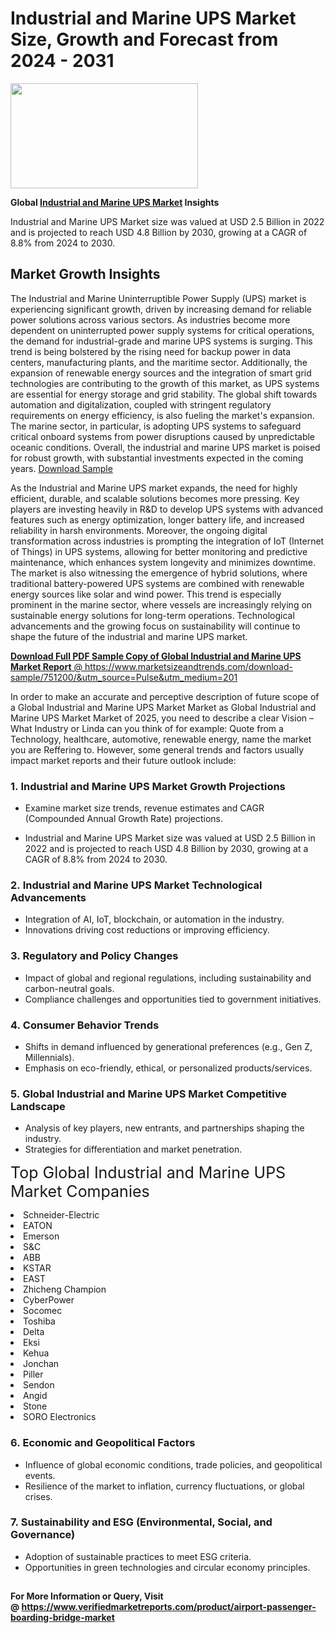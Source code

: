 <H1>Industrial and Marine UPS Market Size, Growth and Forecast from 2024 - 2031</H1><img class="aligncenter size-medium wp-image-584254" src="https://thirdeyenews.in/wp-content/uploads/2024/09/Global-Market-Research-300x168.jpeg" alt="" width="300" height="168" /><p><strong>Global&nbsp;<a href="https://www.marketsizeandtrends.com/download-sample/751200/&amp;utm_source=Pulse&amp;utm_medium=201">Industrial and Marine UPS Market</a> Insights</strong></p><p>Industrial and Marine UPS Market size was valued at USD 2.5 Billion in 2022 and is projected to reach USD 4.8 Billion by 2030, growing at a CAGR of 8.8% from 2024 to 2030.</p><p><h2>Market Growth Insights</h2> <p>The Industrial and Marine Uninterruptible Power Supply (UPS) market is experiencing significant growth, driven by increasing demand for reliable power solutions across various sectors. As industries become more dependent on uninterrupted power supply systems for critical operations, the demand for industrial-grade and marine UPS systems is surging. This trend is being bolstered by the rising need for backup power in data centers, manufacturing plants, and the maritime sector. Additionally, the expansion of renewable energy sources and the integration of smart grid technologies are contributing to the growth of this market, as UPS systems are essential for energy storage and grid stability. The global shift towards automation and digitalization, coupled with stringent regulatory requirements on energy efficiency, is also fueling the market's expansion. The marine sector, in particular, is adopting UPS systems to safeguard critical onboard systems from power disruptions caused by unpredictable oceanic conditions. Overall, the industrial and marine UPS market is poised for robust growth, with substantial investments expected in the coming years. <a href="sample_download_link" target="_blank">Download Sample</a></p> <p>As the Industrial and Marine UPS market expands, the need for highly efficient, durable, and scalable solutions becomes more pressing. Key players are investing heavily in R&D to develop UPS systems with advanced features such as energy optimization, longer battery life, and increased reliability in harsh environments. Moreover, the ongoing digital transformation across industries is prompting the integration of IoT (Internet of Things) in UPS systems, allowing for better monitoring and predictive maintenance, which enhances system longevity and minimizes downtime. The market is also witnessing the emergence of hybrid solutions, where traditional battery-powered UPS systems are combined with renewable energy sources like solar and wind power. This trend is especially prominent in the marine sector, where vessels are increasingly relying on sustainable energy solutions for long-term operations. Technological advancements and the growing focus on sustainability will continue to shape the future of the industrial and marine UPS market. <a href="more_information_link" target="_blank"></p><p><span class=""><strong>Download Full PDF Sample Copy of Global Industrial and Marine UPS Market Report</strong> @ <a href="https://www.marketsizeandtrends.com/download-sample/751200/&amp;utm_source=Pulse&amp;utm_medium=201" target="_blank">https://www.marketsizeandtrends.com/download-sample/751200/&amp;utm_source=Pulse&amp;utm_medium=201</a></span></p><p>In order to make an accurate and perceptive description of future scope of a Global&nbsp;Industrial and Marine UPS Market Market as Global&nbsp;Industrial and Marine UPS Market Market of 2025, you need to describe a clear Vision &ndash; What Industry or Linda can you think of for example: Quote from a Technology, healthcare, automotive, renewable energy, name the market you are Reffering to. However, some general trends and factors usually impact market reports and their future outlook include:</p><h3>1.&nbsp;<strong>Industrial and Marine UPS Market Growth Projections</strong></h3><ul><li>Examine market size trends, revenue estimates and CAGR (Compounded Annual Growth Rate) projections.</li><li><p>Industrial and Marine UPS Market size was valued at USD 2.5 Billion in 2022 and is projected to reach USD 4.8 Billion by 2030, growing at a CAGR of 8.8% from 2024 to 2030.</p></li></ul><h3>2.&nbsp;<strong>Industrial and Marine UPS Market Technological Advancements</strong></h3><ul><li>Integration of AI, IoT, blockchain, or automation in the industry.</li><li>Innovations driving cost reductions or improving efficiency.</li></ul><h3>3.&nbsp;<strong>Regulatory and Policy Changes</strong></h3><ul><li>Impact of global and regional regulations, including sustainability and carbon-neutral goals.</li><li>Compliance challenges and opportunities tied to government initiatives.</li></ul><h3>4.&nbsp;<strong>Consumer Behavior Trends</strong></h3><ul><li>Shifts in demand influenced by generational preferences (e.g., Gen Z, Millennials).</li><li>Emphasis on eco-friendly, ethical, or personalized products/services.</li></ul><h3>5.&nbsp;<strong>Global Industrial and Marine UPS Market Competitive Landscape</strong></h3><ul><li>Analysis of key players, new entrants, and partnerships shaping the industry.</li><li>Strategies for differentiation and market penetration.</li></ul><p data-pm-slice="1 1 []"><span style="color: inherit; font-family: inherit; font-size: 25px;">Top Global Industrial and Marine UPS Market Companies</span></p><div class="" data-test-id=""><p><li>Schneider-Electric</li><li> EATON</li><li> Emerson</li><li> S&C</li><li> ABB</li><li> KSTAR</li><li> EAST</li><li> Zhicheng Champion</li><li> CyberPower</li><li> Socomec</li><li> Toshiba</li><li> Delta</li><li> Eksi</li><li> Kehua</li><li> Jonchan</li><li> Piller</li><li> Sendon</li><li> Angid</li><li> Stone</li><li> SORO Electronics</li></p></div><h3>6.&nbsp;<strong>Economic and Geopolitical Factors</strong></h3><ul><li>Influence of global economic conditions, trade policies, and geopolitical events.</li><li>Resilience of the market to inflation, currency fluctuations, or global crises.</li></ul><h3>7.&nbsp;<strong>Sustainability and ESG (Environmental, Social, and Governance)</strong></h3><ul><li>Adoption of sustainable practices to meet ESG criteria.</li><li>Opportunities in green technologies and circular economy principles.</li></ul><h2><strong style="font-size: 14px;">For More Information or Query, Visit @&nbsp;</strong><a style="background-color: #ffffff; font-size: 14px;" href="https://www.marketsizeandtrends.com/report/industrial-and-marine-ups-market/" target="_blank">https://www.verifiedmarketreports.com/product/airport-passenger-boarding-bridge-market</a></h2>
